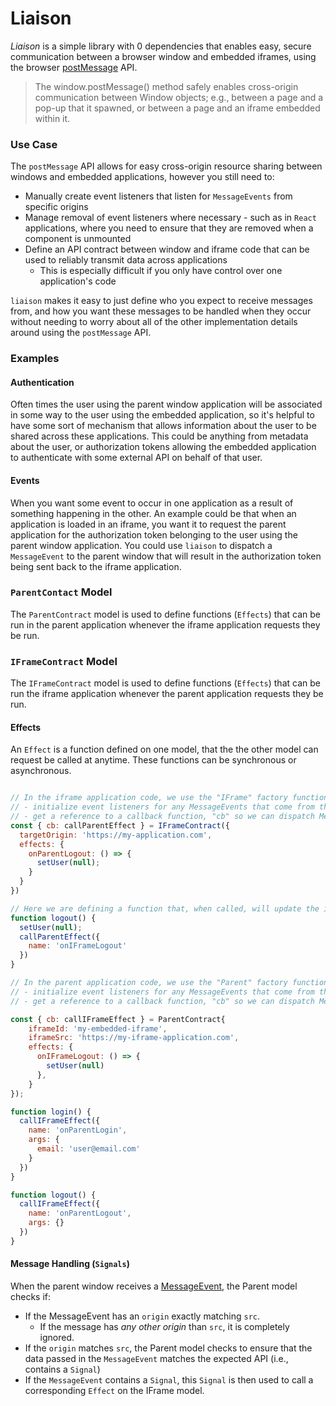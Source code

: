 # Liaison
_Liaison_ is a simple library with 0 dependencies that enables easy, secure communication between a browser window and embedded iframes, using the browser [postMessage](https://developer.mozilla.org/en-US/docs/Web/API/Window/postMessage) API.

> The window.postMessage() method safely enables cross-origin communication between Window objects; e.g., between a page and a pop-up that it spawned, or between a page and an iframe embedded within it.

### Use Case
The `postMessage` API allows for easy cross-origin resource sharing between windows and embedded applications, however you still need to:
- Manually create event listeners that listen for `MessageEvents` from specific origins
- Manage removal of event listeners where necessary - such as in `React` applications, where you need to ensure that they are removed when a component is unmounted
- Define an API contract between window and iframe code that can be used to reliably transmit data across applications
  - This is especially difficult if you only have control over one application's code

`liaison` makes it easy to just define who you expect to receive messages from, and how you want these messages to be handled when they occur without needing to worry about all of the other implementation details around using the `postMessage` API.

### Examples

#### Authentication
Often times the user using the parent window application will be associated in some way to the user using the embedded application, so it's helpful to have some sort of mechanism that allows information about the user to be shared across these applications. This could be anything from metadata about the user, or authorization tokens allowing the embedded application to authenticate with some external API on behalf of that user.

#### Events
When you want some event to occur in one application as a result of something happening in the other. An example could be that when an application is loaded in an iframe, you want it to request the parent application for the authorization token belonging to the user using the parent window application. You could use `liaison` to dispatch a `MessageEvent` to the parent window that will result in the authorization token being sent back to the iframe application.

### `ParentContact` Model
The `ParentContract` model is used to define functions (`Effects`) that can be run in the parent application whenever the iframe application requests they be run.

### `IFrameContract` Model
The `IFrameContract` model is used to define functions (`Effects`) that can be run the iframe application whenever the parent application requests they be run.

#### Effects
An `Effect` is a function defined on one model, that the the other model can request be called at anytime. These functions can be synchronous or asynchronous.

```js

// In the iframe application code, we use the "IFrame" factory function to:
// - initialize event listeners for any MessageEvents that come from the parent window with an origin of "https://my-application.com"
// - get a reference to a callback function, "cb" so we can dispatch MessageEvents to the parent window with an origin of "https://my-application.com"
const { cb: callParentEffect } = IFrameContract({
  targetOrigin: 'https://my-application.com',
  effects: {
    onParentLogout: () => {
      setUser(null);
    }
  }
})

// Here we are defining a function that, when called, will update the internal state of the iframe application, as well as notify the parent application that the user has logged out in the iframe
function logout() {
  setUser(null);
  callParentEffect({
    name: 'onIFrameLogout'
  })
}

// In the parent application code, we use the "Parent" factory function to:
// - initialize event listeners for any MessageEvents that come from the iframe window with an id of "my-embedded-iframe" and origin of "https://my-iframe-application.com"
// - get a reference to a callback function, "cb" so we can dispatch MessageEvents to this iframe application

const { cb: callIFrameEffect } = ParentContract{
    iframeId: 'my-embedded-iframe',
    iframeSrc: 'https://my-iframe-application.com',
    effects: {
      onIFrameLogout: () => {
        setUser(null)
      },
    }
});

function login() {
  callIFrameEffect({
    name: 'onParentLogin',
    args: {
      email: 'user@email.com'
    }
  })
}

function logout() {
  callIFrameEffect({
    name: 'onParentLogout',
    args: {}
  })
}
```

#### Message Handling (`Signals`)
When the parent window receives a [MessageEvent](https://developer.mozilla.org/en-US/docs/Web/API/MessageEvent), the Parent model checks if:
- If the MessageEvent has an `origin` exactly matching `src`. 
    - If the message has _any other origin_ than `src`, it is completely ignored.
- If the `origin` matches `src`, the Parent model checks to ensure that the data passed in the `MessageEvent` matches the expected API (i.e., contains a `Signal`)
- If the `MessageEvent` contains a `Signal`, this `Signal` is then used to call a corresponding `Effect` on the IFrame model.
